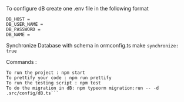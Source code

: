 To configure dB create one .env file in the following format

```
DB_HOST =
DB_USER_NAME =
DB_PASSWORD =
DB_NAME =
```

Synchronize Database with schema in ormconfig.ts make 
```synchronize: true```

Commands :

```To install dependencies : npm install
To run the project : npm start
To prettify your code : npm run prettify
To run the testing script : npm test
To do the migration in dB: npm typeorm migration:run -- -d .src/config/dB.ts```
